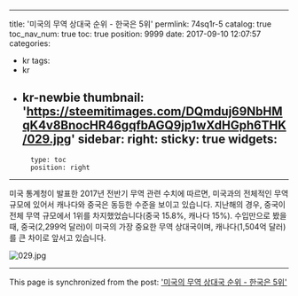 
---
title: '미국의 무역 상대국 순위 - 한국은 5위'
permlink: 74sq1r-5
catalog: true
toc_nav_num: true
toc: true
position: 9999
date: 2017-09-10 12:07:57
categories:
- kr
tags:
- kr
- kr-newbie
thumbnail: 'https://steemitimages.com/DQmduj69NbHMqK4v8BnocHR46gqfbAGQ9jp1wXdHGph6THK/029.jpg'
sidebar:
    right:
        sticky: true
widgets:
    -
        type: toc
        position: right
---


미국 통계청이 발표한 2017년 전반기 무역 관련 수치에 따르면, 미국과의 전체적인 무역 규모에 있어서 캐나다와 중국은 동등한 수준을 보이고 있습니다. 지난해의 경우, 중국이 전체 무역 규모에서 1위를 차지했었습니다(중국 15.8%, 캐나다 15%). 수입만으로 봤을 때, 중국(2,299억 달러)이 미국의 가장 중요한 무역 상대국이며, 캐나다(1,504억 달러)를 큰 차이로 앞서고 있습니다.

![029.jpg](https://steemitimages.com/DQmduj69NbHMqK4v8BnocHR46gqfbAGQ9jp1wXdHGph6THK/029.jpg)

- - -

This page is synchronized from the post: ['미국의 무역 상대국 순위 - 한국은 5위'](https://steemit.com/@pius.pius/74sq1r-5)
